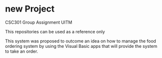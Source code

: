 # new Project

CSC301 Group Assignment UITM

This repositories can be used as a reference only

This system was proposed to outcome an idea on how to manage the food ordering system by using the Visual Basic apps that will provide the system to take an order.
